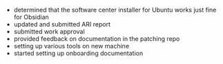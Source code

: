 * determined that the software center installer for Ubuntu works just fine for Obsidian
* updated and submitted ARI report
* submitted work approval
* provided feedback on documentation in the patching repo
* setting up various tools on new machine
* started setting up onboarding documentation